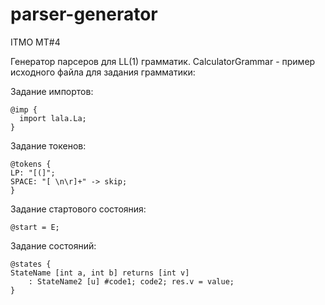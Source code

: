 # parser-generator
ITMO MT#4

Генератор парсеров для LL(1) грамматик. CalculatorGrammar - пример исходного файла для задания грамматики:

Задание импортов:
```
@imp {
  import lala.La;
}
```

Задание токенов:
```
@tokens {
LP: "[(]";
SPACE: "[ \n\r]+" -> skip;
}
```

Задание стартового состояния:
```
@start = E;
```

Задание состояний:

```
@states {
StateName [int a, int b] returns [int v]
    : StateName2 [u] #code1; code2; res.v = value;
}
```
